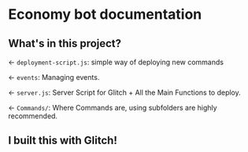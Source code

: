 # Economy bot documentation

## What's in this project?

← `deployment-script.js`: simple way of deploying new commands

← `events`: Managing events.

← `server.js`: Server Script for Glitch + All the Main Functions to deploy.

← `Commands/`: Where Commands are, using subfolders are highly recommended.


## I built this with Glitch!

